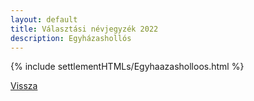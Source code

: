 ```yaml
---
layout: default
title: Választási névjegyzék 2022
description: Egyházashollós
---
```


{% include settlementHTMLs/Egyhaazasholloos.html %}

[Vissza](./)